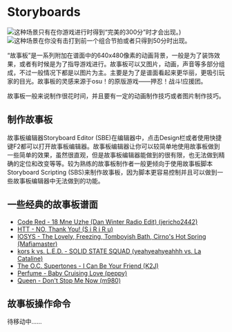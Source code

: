 Storyboards
===========

![这种场景只有在你游戏进行时得到“完美的300分”时才会出现。)](Sbpassing.png "这种场景只有在你游戏进行时得到“完美的300分”时才会出现。")
![这种场景在你没有击打到前一个组合节拍或者只得到50分时出现。](Sbfailing.png "这种场景在你没有击打到前一个组合节拍或者只得到50分时出现。")

“故事板”是一系列附加在谱面中的640x480像素的动画背景，一般是为了装饰效果，或者有时候是为了指导游戏进行。故事板可以又图片，动画，声音等多部分组成，不过一般情况下都是以图片为主。主要是为了是谱面看起来更华丽，更吸引玩家的目光。故事板的灵感来源于osu！的原版游戏——押忍！战斗!应援团。

故事板一般来说制作很花时间，并且要有一定的动画制作技巧或者图片制作技巧。

制作故事板
----------

故事板编辑器Storyboard Editor (SBE)在编辑器中，点击Design栏或者使用快捷键F2都可以打开故事板编辑器。故事板编辑器让你可以较简单地使用故事板做到一些简单的效果，虽然很直观，但是故事板编辑器能做到的很有限，也无法做到精确的定位和改变等等。较为熟练的故事板制作者一般更倾向于使用故事板脚本Storyboard Scripting (SBS)来制作故事板，因为脚本更容易控制并且可以做到一些故事板编辑器中无法做到的功能。

一些经典的故事板谱面
--------------------

-   [Code Red - 18 Mne Uzhe (Dan Winter Radio Edit) (jericho2442)](http://osu.ppy.sh/s/28926)
-   [HTT - NO, Thank You! (S i R i R u)](http://osu.ppy.sh/s/18841)
-   [IOSYS - The Lovely, Freezing, Tomboyish Bath, Cirno's Hot Spring (Mafiamaster)](http://osu.ppy.sh/s/27107)
-   [kors k vs. L.E.D. - SOLID STATE SQUAD (yeahyeahyeahhh vs. La Cataline)](http://osu.ppy.sh/s/27148)
-   [The O.C. Supertones - I Can Be Your Friend (K2J)](http://osu.ppy.sh/s/10559)
-   [Perfume - Baby Cruising Love (peppy)](http://osu.ppy.sh/s/8023)
-   [Queen - Don't Stop Me Now (m980)](http://osu.ppy.sh/s/5381)

故事板操作命令
--------------

待移动中……
